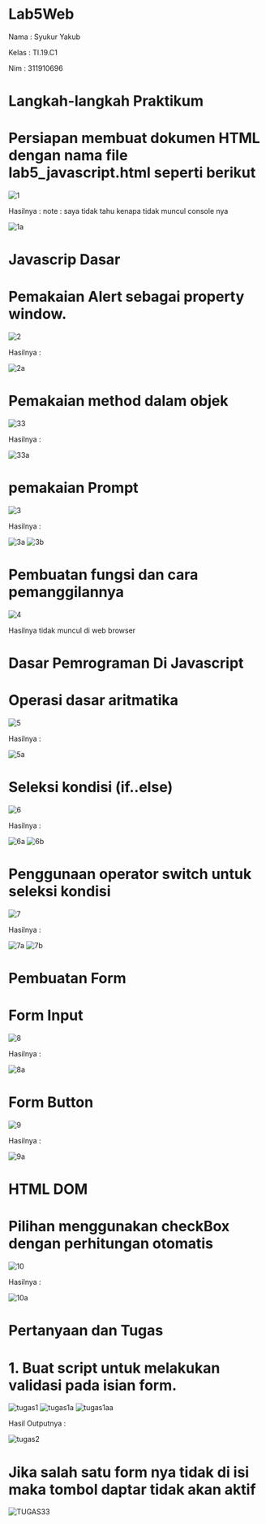 # Lab5Web
Nama  : Syukur Yakub

Kelas : TI.19.C1

Nim   : 311910696

# Langkah-langkah Praktikum
# Persiapan membuat dokumen HTML dengan nama file lab5_javascript.html seperti berikut

![1](https://user-images.githubusercontent.com/56242226/116360873-906baa80-a82a-11eb-92c8-9b276b841405.PNG)

Hasilnya : 
note : saya tidak tahu kenapa tidak muncul console nya 

![1a](https://user-images.githubusercontent.com/56242226/116361037-babd6800-a82a-11eb-8b84-170d5dc913d9.PNG)

# Javascrip Dasar
# Pemakaian Alert sebagai property window.

![2](https://user-images.githubusercontent.com/56242226/116361157-db85bd80-a82a-11eb-8951-93d081029f9f.PNG)

Hasilnya : 

![2a](https://user-images.githubusercontent.com/56242226/116361213-f0625100-a82a-11eb-95d2-933b9e844bae.PNG)

# Pemakaian method dalam objek

![33](https://user-images.githubusercontent.com/56242226/116361305-07a13e80-a82b-11eb-80e3-3ab2d770795a.PNG)

Hasilnya : 

![33a](https://user-images.githubusercontent.com/56242226/116361374-1daeff00-a82b-11eb-8a4a-558bde7a9a41.PNG)

# pemakaian Prompt

![3](https://user-images.githubusercontent.com/56242226/116361456-31f2fc00-a82b-11eb-9352-2ed2818bb7cb.PNG)

Hasilnya :

![3a](https://user-images.githubusercontent.com/56242226/116361489-3cad9100-a82b-11eb-9051-22a23b656480.PNG)
![3b](https://user-images.githubusercontent.com/56242226/116361576-5222bb00-a82b-11eb-812a-27e9350d7943.PNG)

# Pembuatan fungsi dan cara pemanggilannya

![4](https://user-images.githubusercontent.com/56242226/116361640-62d33100-a82b-11eb-8e52-4ec4d6fc4537.PNG)

Hasilnya tidak muncul di web browser

# Dasar Pemrograman Di Javascript
# Operasi dasar aritmatika

![5](https://user-images.githubusercontent.com/56242226/116361711-75e60100-a82b-11eb-98f9-cbb1c9b2f1e5.PNG)

Hasilnya :

![5a](https://user-images.githubusercontent.com/56242226/116361835-9dd56480-a82b-11eb-8ddd-d734190ccee5.PNG)

# Seleksi kondisi (if..else)

![6](https://user-images.githubusercontent.com/56242226/116361920-b776ac00-a82b-11eb-8883-7fd2ff976d65.PNG)

Hasilnya :

![6a](https://user-images.githubusercontent.com/56242226/116361995-c6f5f500-a82b-11eb-9a22-5a603c121615.PNG)
![6b](https://user-images.githubusercontent.com/56242226/116362024-d07f5d00-a82b-11eb-884e-46388026b2d5.PNG)

# Penggunaan operator switch untuk seleksi kondisi

![7](https://user-images.githubusercontent.com/56242226/116362121-eb51d180-a82b-11eb-8e57-ea9771606f25.PNG)

Hasilnya :

![7a](https://user-images.githubusercontent.com/56242226/116362192-ff95ce80-a82b-11eb-8fee-02f809946b28.PNG)
![7b](https://user-images.githubusercontent.com/56242226/116362234-0c1a2700-a82c-11eb-9629-af9f6b0ba333.PNG)

# Pembuatan Form
# Form Input

![8](https://user-images.githubusercontent.com/56242226/116362329-2227e780-a82c-11eb-8c37-e801c73f7f2f.PNG)

Hasilnya :

![8a](https://user-images.githubusercontent.com/56242226/116362463-4388d380-a82c-11eb-880a-43d123c1fefd.PNG)

# Form Button

![9](https://user-images.githubusercontent.com/56242226/116362523-54394980-a82c-11eb-8443-27aca5f4bb0e.PNG)

Hasilnya :

![9a](https://user-images.githubusercontent.com/56242226/116362567-63b89280-a82c-11eb-9f3e-6fac40adcfdf.PNG)

# HTML DOM
# Pilihan menggunakan checkBox dengan perhitungan otomatis

![10](https://user-images.githubusercontent.com/56242226/116362655-7d59da00-a82c-11eb-82d7-90c0e5e63b04.PNG)

Hasilnya : 

![10a](https://user-images.githubusercontent.com/56242226/116362712-8d71b980-a82c-11eb-84ef-5019ed36abf9.PNG)

# Pertanyaan dan Tugas
# 1. Buat script untuk melakukan validasi pada isian form.

![tugas1](https://user-images.githubusercontent.com/56242226/116363956-dfffa580-a82d-11eb-95c4-0fa236d17b88.PNG)
![tugas1a](https://user-images.githubusercontent.com/56242226/116363990-ebeb6780-a82d-11eb-82ce-dcc2a55300e2.PNG)
![tugas1aa](https://user-images.githubusercontent.com/56242226/116364020-f4dc3900-a82d-11eb-9ae0-80a38018555e.PNG)

Hasil Outputnya : 

![tugas2](https://user-images.githubusercontent.com/56242226/116364237-310f9980-a82e-11eb-8217-988efeb69825.PNG)

# Jika salah satu form nya tidak di isi maka tombol daptar tidak akan aktif 

![TUGAS33](https://user-images.githubusercontent.com/56242226/116493669-64ebcd00-a8c9-11eb-9843-2b5b5fe29f6d.PNG)


























